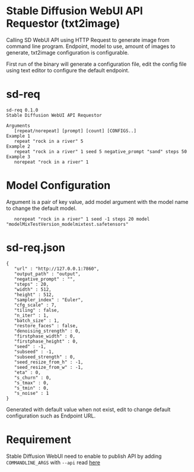 # Stable Diffusion WebUI API Requestor (txt2image)
Calling SD WebUI API using HTTP Request to generate image from command line program. Endpoint, model to use, amount of images to generate, txt2image configuration is configurable.

First run of the binary will generate a configuration file, edit the config file using text editor to configure the default endpoint.

# sd-req
```
sd-req 0.1.0
Stable Diffusion WebUI API Requestor

Arguments
   [repeat/norepeat] [prompt] [count] [CONFIGS..]
Example 1
   repeat "rock in a river" 5
Example 2
   repeat "rock in a river" 1 seed 5 negative_prompt "sand" steps 50
Example 3
   norepeat "rock in a river" 1
```

# Model Configuration
Argument is a pair of key value, add model argument with the model name to change the default model.
```
   norepeat "rock in a river" 1 seed -1 steps 20 model "modelMixTestVersion_modelmixtest.safetensors"
```

# sd-req.json
```
{
   "url" : "http://127.0.0.1:7860",
   "output_path" : "output",
   "negative_prompt" : "",
   "steps" : 20,
   "width" : 512,
   "height" : 512,
   "sampler_index" : "Euler",
   "cfg_scale" : 7,
   "tiling" : false,
   "n_iter" : 1,
   "batch_size" : 1,
   "restore_faces" : false,
   "denoising_strength" : 0,
   "firstphase_width" : 0,
   "firstphase_height" : 0,
   "seed" : -1,
   "subseed" : -1,
   "subseed_strength" : 0,
   "seed_resize_from_h" : -1,
   "seed_resize_from_w" : -1,
   "eta" : 0,
   "s_churn" : 0,
   "s_tmax" : 0,
   "s_tmin" : 0,
   "s_noise" : 1
}
```
Generated with default value when not exist, edit to change default configuration such as Endpoint URL.

# Requirement
Stable Diffusion WebUI need to enable to publish API by adding `COMMANDLINE_ARGS` with `--api` read [here](https://github.com/AUTOMATIC1111/stable-diffusion-webui/wiki/Command-Line-Arguments-and-Settings)
